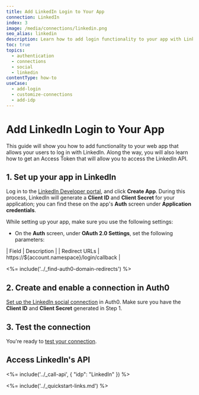 ```yaml
---
title: Add LinkedIn Login to Your App
connection: LinkedIn
index: 3
image: /media/connections/linkedin.png
seo_alias: linkedin
description: Learn how to add login functionality to your app with LinkedIn. You will need to generate keys, copy these into your Auth0 settings, and enable the connection.
toc: true
topics:
  - authentication
  - connections
  - social
  - linkedin
contentType: how-to
useCase:
  - add-login
  - customize-connections
  - add-idp
---
```

# Add LinkedIn Login to Your App

This guide will show you how to add functionality to your web app that allows your users to log in with LinkedIn. Along the way, you will also learn how to get an Access Token that will allow you to access the LinkedIn API.

## 1. Set up your app in LinkedIn

Log in to the [LinkedIn Developer portal](https://www.linkedin.com/developers), and click **Create App**. During this process, LinkedIn will generate a **Client ID** and **Client Secret** for your application; you can find these on the app's **Auth** screen under **Application credentials**.

While setting up your app, make sure you use the following settings:

* On the **Auth** screen, under **OAuth 2.0 Settings**, set the following parameters:

| Field |	Description |
| Redirect URLs |	https://${account.namespace}/login/callback |

<%= include('../_find-auth0-domain-redirects') %>

## 2. Create and enable a connection in Auth0

[Set up the LinkedIn social connection](/connections/guides/set-up-connections-social) in Auth0. Make sure you have the **Client ID** and **Client Secret** generated in Step 1.

## 3. Test the connection

You're ready to [test your connection](/connections/guides/test-connections-social).

## Access LinkedIn's API

<%= include('../_call-api', {
  "idp": "LinkedIn"
}) %>

<%= include('../_quickstart-links.md') %>